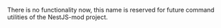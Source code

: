 There is no functionality now, this name is reserved for future command utilities of the NestJS-mod project.